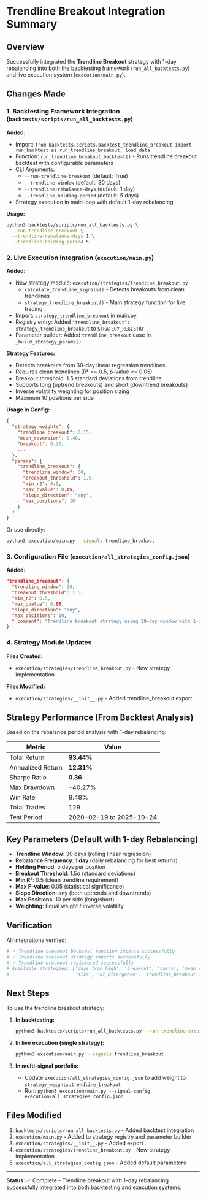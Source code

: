 # Trendline Breakout Integration Summary

## Overview
Successfully integrated the **Trendline Breakout** strategy with 1-day rebalancing into both the backtesting framework (`run_all_backtests.py`) and live execution system (`execution/main.py`).

## Changes Made

### 1. Backtesting Framework Integration (`backtests/scripts/run_all_backtests.py`)

**Added:**
- Import: `from backtests.scripts.backtest_trendline_breakout import run_backtest as run_trendline_breakout, load_data`
- Function: `run_trendline_breakout_backtest()` - Runs trendline breakout backtest with configurable parameters
- CLI Arguments:
  - `--run-trendline-breakout` (default: True)
  - `--trendline-window` (default: 30 days)
  - `--trendline-rebalance-days` (default: 1 day)
  - `--trendline-holding-period` (default: 5 days)
- Strategy execution in main loop with default 1-day rebalancing

**Usage:**
```bash
python3 backtests/scripts/run_all_backtests.py \
  --run-trendline-breakout \
  --trendline-rebalance-days 1 \
  --trendline-holding-period 5
```

### 2. Live Execution Integration (`execution/main.py`)

**Added:**
- New strategy module: `execution/strategies/trendline_breakout.py`
  - `calculate_trendline_signals()` - Detects breakouts from clean trendlines
  - `strategy_trendline_breakout()` - Main strategy function for live trading
- Import: `strategy_trendline_breakout` in main.py
- Registry entry: Added `"trendline_breakout": strategy_trendline_breakout` to `STRATEGY_REGISTRY`
- Parameter builder: Added `trendline_breakout` case in `_build_strategy_params()`

**Strategy Features:**
- Detects breakouts from 30-day linear regression trendlines
- Requires clean trendlines (R² >= 0.5, p-value <= 0.05)
- Breakout threshold: 1.5 standard deviations from trendline
- Supports long (uptrend breakouts) and short (downtrend breakouts)
- Inverse volatility weighting for position sizing
- Maximum 10 positions per side

**Usage in Config:**
```json
{
  "strategy_weights": {
    "trendline_breakout": 0.15,
    "mean_reversion": 0.40,
    "breakout": 0.20,
    ...
  },
  "params": {
    "trendline_breakout": {
      "trendline_window": 30,
      "breakout_threshold": 1.5,
      "min_r2": 0.5,
      "max_pvalue": 0.05,
      "slope_direction": "any",
      "max_positions": 10
    }
  }
}
```

Or use directly:
```bash
python3 execution/main.py --signals trendline_breakout
```

### 3. Configuration File (`execution/all_strategies_config.json`)

**Added:**
```json
"trendline_breakout": {
  "trendline_window": 30,
  "breakout_threshold": 1.5,
  "min_r2": 0.5,
  "max_pvalue": 0.05,
  "slope_direction": "any",
  "max_positions": 10,
  "_comment": "Trendline breakout strategy using 30-day window with 1-day rebalancing."
}
```

### 4. Strategy Module Updates

**Files Created:**
- `execution/strategies/trendline_breakout.py` - New strategy implementation

**Files Modified:**
- `execution/strategies/__init__.py` - Added trendline_breakout export

## Strategy Performance (From Backtest Analysis)

Based on the rebalance period analysis with 1-day rebalancing:

| Metric | Value |
|--------|-------|
| Total Return | **93.44%** |
| Annualized Return | **12.31%** |
| Sharpe Ratio | **0.36** |
| Max Drawdown | -40.27% |
| Win Rate | 8.48% |
| Total Trades | 129 |
| Test Period | 2020-02-19 to 2025-10-24 |

## Key Parameters (Default with 1-day Rebalancing)

- **Trendline Window**: 30 days (rolling linear regression)
- **Rebalance Frequency**: **1 day** (daily rebalancing for best returns)
- **Holding Period**: 5 days per position
- **Breakout Threshold**: 1.5σ (standard deviations)
- **Min R²**: 0.5 (clean trendline requirement)
- **Max P-value**: 0.05 (statistical significance)
- **Slope Direction**: any (both uptrends and downtrends)
- **Max Positions**: 10 per side (long/short)
- **Weighting**: Equal weight / inverse volatility

## Verification

All integrations verified:
```bash
# ✓ Trendline breakout backtest function imports successfully
# ✓ Trendline breakout strategy imports successfully  
# ✓ Trendline breakout registered successfully
# Available strategies: ['days_from_high', 'breakout', 'carry', 'mean_reversion', 
#                        'size', 'oi_divergence', 'trendline_breakout']
```

## Next Steps

To use the trendline breakout strategy:

1. **In backtesting:**
   ```bash
   python3 backtests/scripts/run_all_backtests.py --run-trendline-breakout
   ```

2. **In live execution (single strategy):**
   ```bash
   python3 execution/main.py --signals trendline_breakout
   ```

3. **In multi-signal portfolio:**
   - Update `execution/all_strategies_config.json` to add weight to `strategy_weights.trendline_breakout`
   - Run: `python3 execution/main.py --signal-config execution/all_strategies_config.json`

## Files Modified

1. `backtests/scripts/run_all_backtests.py` - Added backtest integration
2. `execution/main.py` - Added to strategy registry and parameter builder
3. `execution/strategies/__init__.py` - Added export
4. `execution/strategies/trendline_breakout.py` - New strategy implementation
5. `execution/all_strategies_config.json` - Added default parameters

---

**Status**: ✅ Complete - Trendline breakout with 1-day rebalancing successfully integrated into both backtesting and execution systems.
